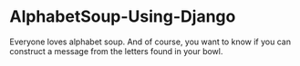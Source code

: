 # AlphabetSoup-Using-Django
Everyone loves alphabet soup.  And of course, you want to know if you can construct a message from the letters found in your bowl.
